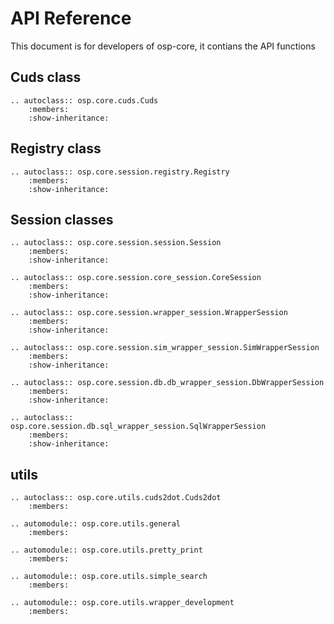 # API Reference
This document is for developers of osp-core, it contians the API functions

## Cuds class
```eval_rst
.. autoclass:: osp.core.cuds.Cuds
    :members:
    :show-inheritance:
```

## Registry class
```eval_rst
.. autoclass:: osp.core.session.registry.Registry
    :members:
    :show-inheritance:
```

## Session classes
```eval_rst
.. autoclass:: osp.core.session.session.Session
    :members:
    :show-inheritance:

.. autoclass:: osp.core.session.core_session.CoreSession
    :members:
    :show-inheritance:

.. autoclass:: osp.core.session.wrapper_session.WrapperSession
    :members:
    :show-inheritance:

.. autoclass:: osp.core.session.sim_wrapper_session.SimWrapperSession
    :members:
    :show-inheritance:

.. autoclass:: osp.core.session.db.db_wrapper_session.DbWrapperSession
    :members:
    :show-inheritance:

.. autoclass:: osp.core.session.db.sql_wrapper_session.SqlWrapperSession
    :members:
    :show-inheritance:
```

## utils
```eval_rst
.. autoclass:: osp.core.utils.cuds2dot.Cuds2dot
    :members:

.. automodule:: osp.core.utils.general
    :members:

.. automodule:: osp.core.utils.pretty_print
    :members:

.. automodule:: osp.core.utils.simple_search
    :members:

.. automodule:: osp.core.utils.wrapper_development
    :members:
```